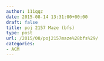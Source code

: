 ```yaml
---
author: 111qqz
date: 2015-08-14 13:31:00+00:00
draft: false
title: poj 2157 Maze (bfs)
type: post
url: /2015/08/poj2157maze%28bfs%29/
categories:
- ACM
---
```


